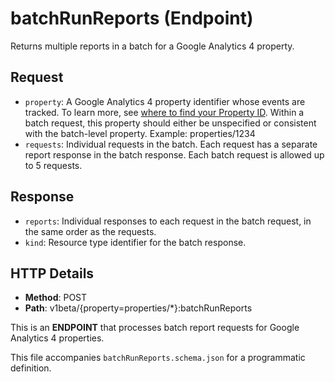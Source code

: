 # batchRunReports (Endpoint)

Returns multiple reports in a batch for a Google Analytics 4 property.

## Request

- `property`: A Google Analytics 4 property identifier whose events are tracked. To learn more, see [where to find your Property ID](https://developers.google.com/analytics/devguides/reporting/data/v1/property-id). Within a batch request, this property should either be unspecified or consistent with the batch-level property. Example: properties/1234
- `requests`: Individual requests in the batch. Each request has a separate report response in the batch response. Each batch request is allowed up to 5 requests.

## Response

- `reports`: Individual responses to each request in the batch request, in the same order as the requests.
- `kind`: Resource type identifier for the batch response.

## HTTP Details

- **Method**: POST
- **Path**: v1beta/{property=properties/*}:batchRunReports

This is an **ENDPOINT** that processes batch report requests for Google Analytics 4 properties.

This file accompanies `batchRunReports.schema.json` for a programmatic definition.
